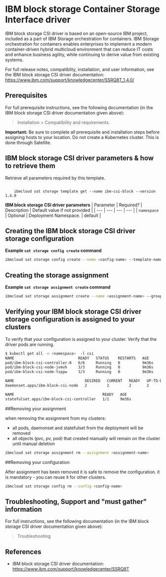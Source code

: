 # IBM block storage Container Storage Interface driver

IBM block storage CSI driver is based on an open-source IBM project, included as a part of IBM Storage orchestration for containers. IBM Storage orchestration for containers enables enterprises to implement a modern container-driven hybrid multicloud environment that can reduce IT costs and enhance business agility, while continuing to derive value from existing systems.

For full release notes, compatiblity, installation, and user information, see the IBM block storage CSI driver documentation: https://www.ibm.com/support/knowledgecenter/SSRQ8T_1.4.0/

## Prerequisites

For full prerequisite instructions, see the following documentation (in the IBM block storage CSI driver documentation given above): 
> Installation > Compatibility and requirements.

**Important:** Be sure to complete all prerequisite and installation steps before assigning hosts to your location. Do not create a Kubernetes cluster. This is done through Satellite.

## IBM block storage CSI driver parameters & how to retrieve them



Retrieve all parameters required by this template.

```

	ibmcloud sat storage template get --name ibm-csi-block --version 1.4.0

```

 **IBM block storage CSI driver parameters**
| Parameter | Required? | Description | Default value if not provided |
| --- | --- | --- | --- |
| `namespace` | Optional | Deployment Namespace. | default |


## Creating the IBM block storage CSI driver storage configuration

**Example `sat storage config create` command**

```sh
ibmcloud sat storage config create --name <config-name> --template-name ibm-csi-block --template-version 1.4.0 -p "namespace=<namespace>"
```

## Creating the storage assignment

**Example `sat storage assignment create` command**

```sh
ibmcloud sat storage assignment create --name <assignment-name> --group <cluster-group-name> --config <config-name>
```

## Verifying your IBM block storage CSI driver storage configuration is assigned to your clusters

To verify that your configuration is assigned to your cluster. Verify that the driver pods are running.


```bash
$ kubectl get all -n <namespace>  -l csi
NAME                             READY   STATUS    RESTARTS   AGE
pod/ibm-block-csi-controller-0   6/6     Running   0          9m36s
pod/ibm-block-csi-node-jvmvh     3/3     Running   0          9m36s
pod/ibm-block-csi-node-tsppw     3/3     Running   0          9m36s

NAME                                DESIRED   CURRENT   READY   UP-TO-DATE   AVAILABLE   NODE SELECTOR   AGE
daemonset.apps/ibm-block-csi-node   2         2         2       2            2           <none>          9m36s

NAME                                        READY   AGE
statefulset.apps/ibm-block-csi-controller   1/1     9m36s
```
##Removing your assignment

when removing the assignment from my clusters:
 - all pods, daemonset and statefulset from the deployment will be removed
 - all objects (pvc, pv, pod) that created manually will remain on the cluster until manual deletion
  
```sh
ibmcloud sat storage assignment rm --assignment <assignment-name>
```

##Removing your configuration

After assignment has been removed it is safe to remove the configuration.
it is mandatory - you can reuse it for other clusters.

```sh
ibmcloud sat storage config rm --config <config-name>
```

## Troubleshooting, Support and "must gather" information

For full instructions, see the following documentation (in the IBM block storage CSI driver documentation given above): 
> Troubleshooting

## References

- IBM block storage CSI driver documentation: https://www.ibm.com/support/knowledgecenter/SSRQ8T
